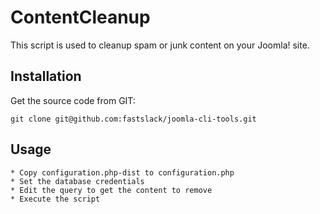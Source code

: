 ContentCleanup
========

This script is used to cleanup spam or junk content on your Joomla! site.

Installation
------------

Get the source code from GIT:

    git clone git@github.com:fastslack/joomla-cli-tools.git

Usage
------------

	* Copy configuration.php-dist to configuration.php
	* Set the database credentials
	* Edit the query to get the content to remove
	* Execute the script


